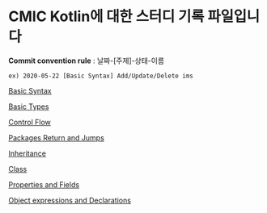 CMIC Kotlin에 대한 스터디 기록 파일입니다
=======================================

**Commit convention rule** : 날짜-[주제]-상태-이름
```
ex) 2020-05-22 [Basic Syntax] Add/Update/Delete ims
```

[Basic Syntax](https://github.com/graduationProjectCMIC/kotlinStudy/blob/master/%EB%AA%A8%EC%9D%8C/Basic_syntax.md)

[Basic Types](https://github.com/graduationProjectCMIC/kotlinStudy/blob/master/%EB%AA%A8%EC%9D%8C/basic_code.md)

[Control Flow](https://github.com/graduationProjectCMIC/kotlinStudy/blob/master/%EB%AA%A8%EC%9D%8C/control_flow.md)

[Packages Return and Jumps](https://github.com/graduationProjectCMIC/kotlinStudy/blob/master/%EB%AA%A8%EC%9D%8C/Packages_Return_and_Jumps.md)

[Inheritance](https://github.com/graduationProjectCMIC/kotlinStudy/blob/master/%EB%AA%A8%EC%9D%8C/Inheritance.md)

[Class](https://github.com/graduationProjectCMIC/kotlinStudy/blob/master/%EB%AA%A8%EC%9D%8C/class.md)

[Properties and Fields](https://github.com/graduationProjectCMIC/kotlinStudy/blob/master/%EB%AA%A8%EC%9D%8C/Properties%26Fields.md)

[Object expressions and Declarations](https://github.com/graduationProjectCMIC/kotlinStudy/blob/master/%EB%AA%A8%EC%9D%8C/Object_Expressions_and_Declarations.md)